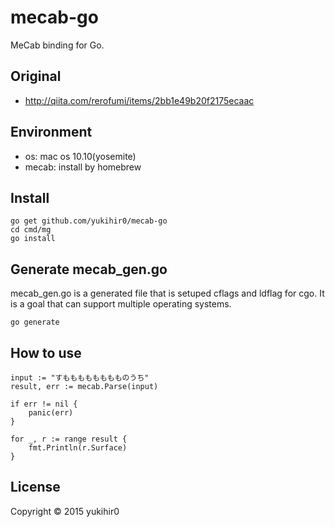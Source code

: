 # mecab-go

MeCab binding for Go.

## Original
- http://qiita.com/rerofumi/items/2bb1e49b20f2175ecaac

## Environment
- os: mac os 10.10(yosemite)
- mecab: install by homebrew

## Install

```
go get github.com/yukihir0/mecab-go
cd cmd/mg
go install
```
## Generate mecab_gen.go

mecab_gen.go is a generated file that is setuped cflags and ldflag for cgo.
It is a goal that can support multiple operating systems.

```
go generate
```

## How to use

```
input := "すもももももももものうち"
result, err := mecab.Parse(input)

if err != nil {
	panic(err)
}

for _, r := range result {
	fmt.Println(r.Surface)
}
```

## License

Copyright &copy; 2015 yukihir0
